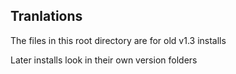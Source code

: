 ## Tranlations

The files in this root directory are for old v1.3 installs

Later installs look in their own version folders


